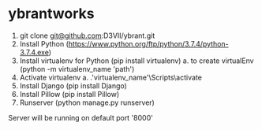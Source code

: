 # ybrantworks

1. git clone git@github.com:D3VII/ybrant.git
2. Install Python (https://www.python.org/ftp/python/3.7.4/python-3.7.4.exe)
3. Install virtualenv for Python (pip install virtualenv)
  a. to create virtualEnv (python -m virtualenv_name 'path')
4. Activate virtualenv
  a. .\'virtualenv_name'\Scripts\activate
5. Install Django (pip install Django)
6. Install Pillow (pip install Pillow)
7. Runserver (python manage.py runserver)

Server will be running on default port '8000'
